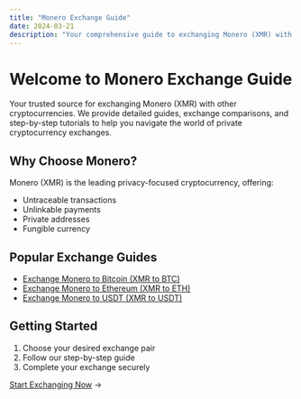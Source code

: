 ```yaml
---
title: "Monero Exchange Guide"
date: 2024-03-21
description: "Your comprehensive guide to exchanging Monero (XMR) with other cryptocurrencies"
---
```


# Welcome to Monero Exchange Guide

Your trusted source for exchanging Monero (XMR) with other cryptocurrencies. We provide detailed guides, exchange comparisons, and step-by-step tutorials to help you navigate the world of private cryptocurrency exchanges.

## Why Choose Monero?

Monero (XMR) is the leading privacy-focused cryptocurrency, offering:

-   Untraceable transactions
-   Unlinkable payments
-   Private addresses
-   Fungible currency

## Popular Exchange Guides

-   [Exchange Monero to Bitcoin (XMR to BTC)](/exchanges/xmr-to-btc/)
-   [Exchange Monero to Ethereum (XMR to ETH)](/exchanges/xmr-to-eth/)
-   [Exchange Monero to USDT (XMR to USDT)](/exchanges/xmr-to-usdt/)

## Getting Started

1. Choose your desired exchange pair
2. Follow our step-by-step guide
3. Complete your exchange securely

[Start Exchanging Now](/exchanges/) →
